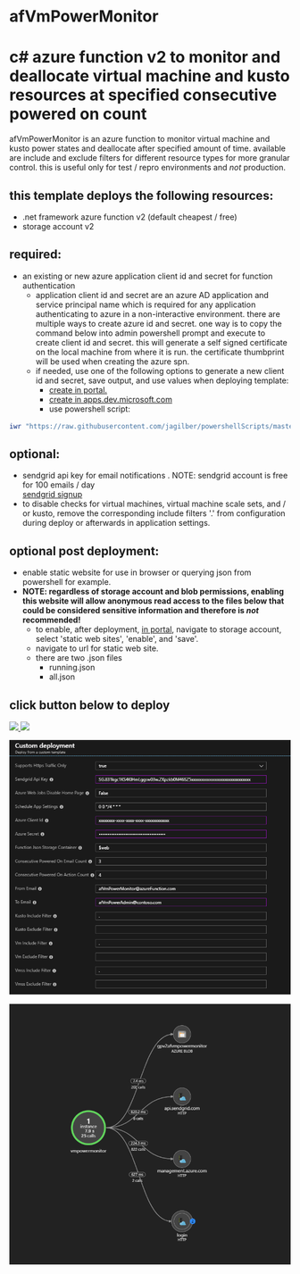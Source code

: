 # afVmPowerMonitor
# c# azure function v2 to monitor and deallocate virtual machine and kusto resources at specified consecutive powered on count

afVmPowerMonitor is an azure function to monitor virtual machine and kusto power states and deallocate after specified amount of time. available are include and exclude filters for different resource types for more granular control. this is useful only for test / repro environments and *not* production.


## this template deploys the following resources:
- .net framework azure function v2 (default cheapest / free)
- storage account v2

## required:
- an existing or new azure application client id and secret for function authentication  
  * application client id and secret are an azure AD application and service principal name which is required for any application authenticating to azure in a non-interactive environment. there are multiple ways to create azure id and secret. one way is to copy the command below into admin powershell prompt and execute to create client id and secret. this will generate a self signed certificate on the local machine from where it is run. the certificate thumbprint will be used when creating the azure spn.
  * if needed, use one of the following options to generate a new client id and secret, save output, and use values when deploying template:
    * [create in portal.](https://docs.microsoft.com/en-us/azure/active-directory/develop/howto-create-service-principal-portal)
    * [create in apps.dev.microsoft.com](https://apps.dev.microsoft.com)
    * use powershell script:
```powershell
iwr "https://raw.githubusercontent.com/jagilber/powershellScripts/master/azure-rm-create-aad-application-spn.ps1"| iex
```  
## optional:
- sendgrid api key for email notifications  .
  NOTE: sendgrid account is free for 100 emails / day  
  [sendgrid signup](https://signup.sendgrid.com/)
- to disable checks for virtual machines, virtual machine scale sets, and / or kusto, remove the corresponding include filters '.' from configuration during deploy or afterwards in application settings.

## optional post deployment:
- enable static website for use in browser or querying json from powershell for example.
- **NOTE: regardless of storage account and blob permissions, enabling this website will allow anonymous read access to the files below that could be considered sensitive information and therefore is *not* recommended!**
  * to enable, after deployment, [in portal](https://portal.azure.com), navigate to storage account, select 'static web sites', 'enable', and 'save'.
  * navigate to url for static web site.
  * there are two .json files
    * running.json
    * all.json

## click button below to deploy

<a href="https://portal.azure.com/#create/Microsoft.Template/uri/https%3A%2F%2Fraw.githubusercontent.com%2Fjagilber%2FafVmPowerMonitor%2Fmaster%2Fazuredeploy.json" target="_blank">
    <img src="http://azuredeploy.net/deploybutton.png"/>
</a>
<a href="http://armviz.io/#/?load=https%3A%2F%2Fraw.githubusercontent.com%2Fjagilber%2FafVmPowerMonitor%2Fmaster%2Fazuredeploy.json" target="_blank">
    <img src="http://armviz.io/visualizebutton.png"/>
</a>
</p>

![portal template settings](/afVmPowerMonitor/images/portal-template-settings.1.png)

![portal flow](/afVmPowerMonitor/images/portal-flow.1.png)